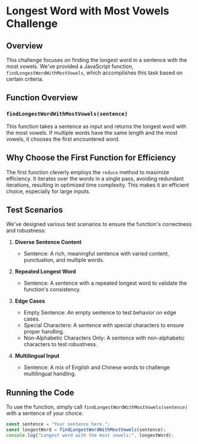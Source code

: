 # Longest Word with Most Vowels Challenge

## Overview

This challenge focuses on finding the longest word in a sentence with the most vowels. We've provided a JavaScript function, `findLongestWordWithMostVowels`, which accomplishes this task based on certain criteria.

## Function Overview

### `findLongestWordWithMostVowels(sentence)`

This function takes a sentence as input and returns the longest word with the most vowels. If multiple words have the same length and the most vowels, it chooses the first encountered word.

## Why Choose the First Function for Efficiency

The first function cleverly employs the `reduce` method to maximize efficiency. It iterates over the words in a single pass, avoiding redundant iterations, resulting in optimized time complexity. This makes it an efficient choice, especially for large inputs.

## Test Scenarios

We've designed various test scenarios to ensure the function's correctness and robustness:

1. **Diverse Sentence Content**
   - Sentence: A rich, meaningful sentence with varied content, punctuation, and multiple words.

2. **Repeated Longest Word**
   - Sentence: A sentence with a repeated longest word to validate the function's consistency.

3. **Edge Cases**
   - Empty Sentence: An empty sentence to test behavior on edge cases.
   - Special Characters: A sentence with special characters to ensure proper handling.
   - Non-Alphabetic Characters Only: A sentence with non-alphabetic characters to test robustness.

4. **Multilingual Input**
   - Sentence: A mix of English and Chinese words to challenge multilingual handling.

## Running the Code

To use the function, simply call `findLongestWordWithMostVowels(sentence)` with a sentence of your choice.

```javascript
const sentence = "Your sentence here.";
const longestWord = findLongestWordWithMostVowels(sentence);
console.log("Longest word with the most vowels:", longestWord);
